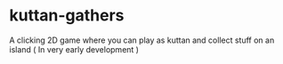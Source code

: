 # kuttan-gathers
A clicking 2D game where you can play as kuttan and collect stuff on an island ( In very early development )
